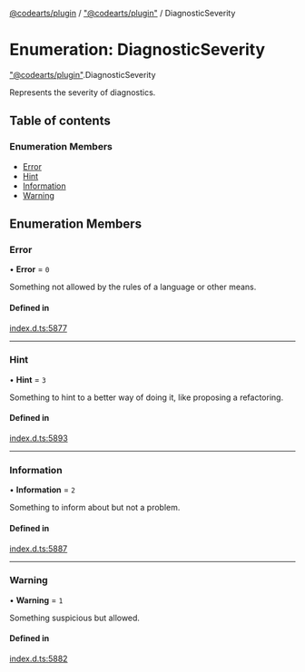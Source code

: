 [@codearts/plugin](../README.md) / ["@codearts/plugin"](../modules/_codearts_plugin_.md) / DiagnosticSeverity

# Enumeration: DiagnosticSeverity

["@codearts/plugin"](../modules/_codearts_plugin_.md).DiagnosticSeverity

Represents the severity of diagnostics.

## Table of contents

### Enumeration Members

- [Error](codearts_plugin_.DiagnosticSeverity.md#error)
- [Hint](codearts_plugin_.DiagnosticSeverity.md#hint)
- [Information](codearts_plugin_.DiagnosticSeverity.md#information)
- [Warning](codearts_plugin_.DiagnosticSeverity.md#warning)

## Enumeration Members

### Error

• **Error** = ``0``

Something not allowed by the rules of a language or other means.

#### Defined in

[index.d.ts:5877](https://github.com/huaweicloud/cloudide-plugin-api/blob/03b481c/index.d.ts#L5877)

___

### Hint

• **Hint** = ``3``

Something to hint to a better way of doing it, like proposing
a refactoring.

#### Defined in

[index.d.ts:5893](https://github.com/huaweicloud/cloudide-plugin-api/blob/03b481c/index.d.ts#L5893)

___

### Information

• **Information** = ``2``

Something to inform about but not a problem.

#### Defined in

[index.d.ts:5887](https://github.com/huaweicloud/cloudide-plugin-api/blob/03b481c/index.d.ts#L5887)

___

### Warning

• **Warning** = ``1``

Something suspicious but allowed.

#### Defined in

[index.d.ts:5882](https://github.com/huaweicloud/cloudide-plugin-api/blob/03b481c/index.d.ts#L5882)
